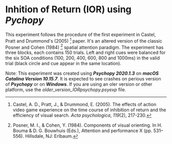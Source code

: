 # Inhition of Return (IOR) using ***Pychopy***

This experiment follows the procedure of the first experiment in Castel, Pratt and Drummond's (2005) [^1] paper. It's an altered version of the classic Posner and Cohen (1984) [^2] spatial attention paradigm. The experiment has three blocks, each contains 150 trials. Left and right cues were balanced for the six SOA conditions (100, 200, 400, 600, 800 and 1000ms) in the valid trial (black circle and cue appear in the same location). 



Note: This experiment was created using ***Psychopy 2020.1.3*** on ***macOS Catalina Version 10.15.7***. It is expected to see crashes on perious version of ***Psychopy*** or on ***Windows***.  If you are using an oler version or other platform, use the *older_version_IORpsychopy.psyexp* file. 

[^1]: Castel, A. D., Pratt, J., & Drummond, E. (2005). The effects of action video game experience on the time course of inhibition of return and the efficiency of visual search. *Acta psychologica*, *119*(2), 217-230.
[^2]: Posner, M. I., & Cohen, Y. (1984). Components of visual orienting. In H. Bouma & D. G. Bouwhuis 					(Eds.), Attention and performance X (pp. 531–556). Hillsdale, NJ: Erlbaum.






